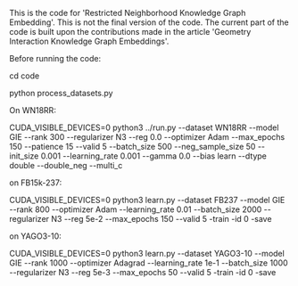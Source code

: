 This is the code for 'Restricted Neighborhood Knowledge Graph Embedding'. This is not the final version of the code. The current part of the code is built upon the contributions made in the article 'Geometry Interaction Knowledge Graph Embeddings'.


Before running the code:

cd code

python process_datasets.py 

On WN18RR:

CUDA_VISIBLE_DEVICES=0 python3 ../run.py --dataset WN18RR --model GIE --rank 300 --regularizer N3 --reg 0.0 --optimizer Adam --max_epochs 150 --patience 15 --valid 5 --batch_size 500 --neg_sample_size 50 --init_size 0.001 --learning_rate 0.001 --gamma 0.0 --bias learn --dtype double --double_neg --multi_c

on FB15k-237:

CUDA_VISIBLE_DEVICES=0 python3 learn.py --dataset FB237 --model GIE --rank 800 --optimizer Adam --learning_rate 0.01 --batch_size 2000 --regularizer N3 --reg 5e-2 --max_epochs 150 --valid 5 -train -id 0 -save

on YAGO3-10:

CUDA_VISIBLE_DEVICES=0 python3 learn.py --dataset YAGO3-10 --model GIE --rank 1000 --optimizer Adagrad --learning_rate 1e-1 --batch_size 1000 --regularizer N3 --reg 5e-3 --max_epochs 50 --valid 5 -train -id 0 -save
